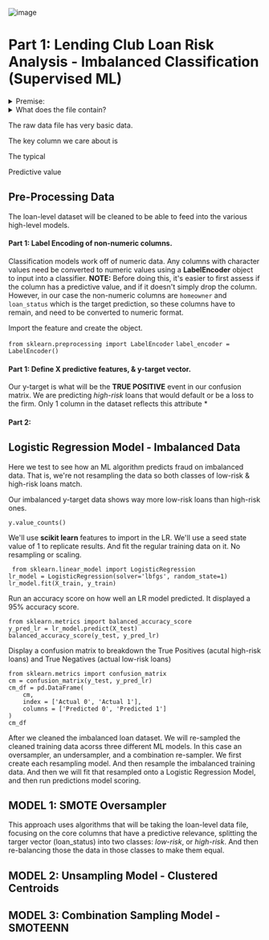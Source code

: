 ![image](images/credit-risk.jpg)

# Part 1: Lending Club Loan Risk Analysis - Imbalanced Classification (Supervised ML)

<details><summary>Premise:</summary>
  
We are dealing an **imbalanced classification problem** for predicting risk of default on bank loan applications based on dataset attributes (borrower's income, total debt they have, derogatory marks on their credit record, number of financial accounts, or if they own their current home), using various ML algorithms. Loans will be either classified as *low-risk* of defaulting or *high-risk* of defaulting. We don't know what would a be a good method to make this determination. We will use different ML methods to feed the data into these models that will predict the rish of loan default. More specifiically we will explore two broad ML methods: Oversampling & Ensemble Random Forest Classifier.

</details>

<details><summary>What does the file contain?</summary>

A very basic file containing over 70,000 loan applications with few descriptive columns. The data is imbalanced. There are way more low-risk loans than high-risk. The attributes of the file contain:

* loan_size (or principal amount)
* interest_rate
* homeowner_status (own, rent, or buy, this column will need to be converted to a numeric form with label encoding)
* borrowers_income
* number_of_accounts
* derogatory_marks
* total_debt
* debt_to_income
* loans_status (default predictive target, two classes: low-risk or high-risk)

</details>


The raw data file has very basic data. 

The key column we care about is 

The typical 

Predictive value 

## Pre-Processing Data

The loan-level dataset will be cleaned to be able to feed into the various high-level models.

#### Part 1: Label Encoding of non-numeric columns.

Classification models work off of numeric data. Any columns with character values need be converted to numeric values using a **LabelEncoder** object to input into a classifier. **NOTE:** Before doing this, it's easier to first assess if the column has a predictive value, and if it doesn't simply drop the column. However, in our case the non-numeric columns are `homeowner` and `loan_status` which is the target prediction, so these columns have to remain, and need to be converted to numeric format.

Import the feature and create the object.

`from sklearn.preprocessing import LabelEncoder`
`label_encoder = LabelEncoder()`




#### Part 1: Define X predictive features, & y-target vector. 

Our y-target is what will be the **TRUE POSITIVE** event in our confusion matrix. We are predicting *high-risk* loans that would default or be a loss to the firm. Only 1 column in the dataset reflects this attribute * 

#### Part 2: 

## Logistic Regression Model - Imbalanced Data

Here we test to see how an ML algorithm predicts fraud on imbalanced data. That is, we're not resampling the data so both classes of low-risk & high-risk loans match. 

Our imbalanced y-target data shows way more low-risk loans than high-risk ones.

<pre><code>y.value_counts()</code></pre>

We'll use **scikit learn** features to import in the LR. We'll use a seed state value of 1 to replicate results. And fit the regular training data on it. No resampling or scaling. 

<pre><code> from sklearn.linear_model import LogisticRegression
lr_model = LogisticRegression(solver='lbfgs', random_state=1)
lr_model.fit(X_train, y_train)
</code></pre>

Run an accuracy score on how well an LR model predicted. It displayed a 95% accuracy score.
<pre><code>from sklearn.metrics import balanced_accuracy_score
y_pred_lr = lr_model.predict(X_test)
balanced_accuracy_score(y_test, y_pred_lr)
</code></pre>

Display a confusion matrix to breakdown the True Positives (acutal high-risk loans) and True Negatives (actual low-risk loans)
<pre><code>from sklearn.metrics import confusion_matrix
cm = confusion_matrix(y_test, y_pred_lr)
cm_df = pd.DataFrame(
    cm,
    index = ['Actual 0', 'Actual 1'],
    columns = ['Predicted 0', 'Predicted 1']
)
cm_df
</code></pre>

After we cleaned the imbalanced loan dataset. We will re-sampled the cleaned training data acorss three different ML models. In this case an oversampler, an undersampler, and a combination re-sampler. We first create each resampling model. And then resample the imbalanced training data. And then we will fit that resampled onto a Logistic Regression Model, and then run predictions model scoring. 

## MODEL 1: SMOTE Oversampler

This approach uses algorithms that will be taking the loan-level data file, focusing on the core columns that have a predictive relevance, splitting the targer vector (loan_status) into two classes: *low-risk*, or *high-risk*. And then re-balancing those the data in those classes  to make them equal.   

## MODEL 2: Unsampling Model - Clustered Centroids

## MODEL 3: Combination Sampling Model - SMOTEENN
